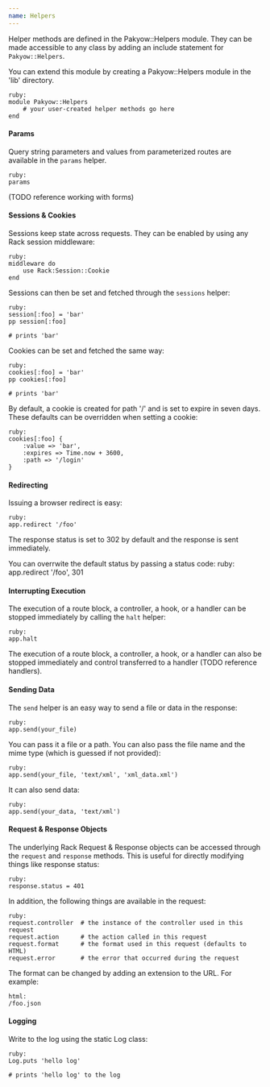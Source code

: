 ```yaml
---
name: Helpers
---
```


Helper methods are defined in the Pakyow::Helpers module. They can be made accessible to any class by adding an include statement for `Pakyow::Helpers`.

You can extend this module by creating a Pakyow::Helpers module in the 'lib' directory.

	ruby:
	module Pakyow::Helpers
		# your user-created helper methods go here
	end


#### Params

Query string parameters and values from parameterized routes are available in the `params` helper.

	ruby:
	params

(TODO reference working with forms)

#### Sessions & Cookies

Sessions keep state across requests. They can be enabled by using any Rack session middleware:

	ruby:
	middleware do
		use Rack:Session::Cookie
	end

Sessions can then be set and fetched through the `sessions` helper:

	ruby:
	session[:foo] = 'bar'
	pp session[:foo]

	# prints 'bar'

Cookies can be set and fetched the same way:

	ruby:
	cookies[:foo] = 'bar'
	pp cookies[:foo]

	# prints 'bar'

By default, a cookie is created for path '/' and is set to expire in seven days. These defaults can be overridden when setting a cookie:

	ruby:
	cookies[:foo] {
		:value => 'bar',
		:expires => Time.now + 3600,
		:path => '/login'
	}


#### Redirecting

Issuing a browser redirect is easy:

	ruby:
	app.redirect '/foo'

The response status is set to 302 by default and the response is sent immediately.

You can overrwite the default status by passing a status code:
	ruby:
	app.redirect '/foo', 301


#### Interrupting Execution

The execution of a route block, a controller, a hook, or a handler can be stopped immediately by calling the `halt` helper:

	ruby:
	app.halt

The execution of a route block, a controller, a hook, or a handler can also be stopped immediately and control transferred to a handler (TODO reference handlers).


#### Sending Data

The `send` helper is an easy way to send a file or data in the response:

	ruby:
	app.send(your_file)

You can pass it a file or a path. You can also pass the file name and the mime type (which is guessed if not provided):

	ruby:
	app.send(your_file, 'text/xml', 'xml_data.xml')

It can also send data:

	ruby:
	app.send(your_data, 'text/xml')


#### Request & Response Objects

The underlying Rack Request & Response objects can be accessed through the `request` and `response` methods. This is useful for directly modifying things like response status:

	ruby:
	response.status = 401

In addition, the following things are available in the request:

	ruby:
	request.controller  # the instance of the controller used in this request
	request.action      # the action called in this request
	request.format      # the format used in this request (defaults to HTML)
	request.error       # the error that occurred during the request

The format can be changed by adding an extension to the URL. For example:

	html:
	/foo.json


#### Logging

Write to the log using the static Log class:

	ruby:
	Log.puts 'hello log'

	# prints 'hello log' to the log
